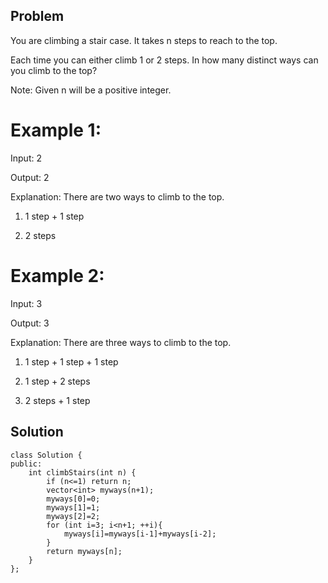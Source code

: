 Problem
----
You are climbing a stair case. It takes n steps to reach to the top.

Each time you can either climb 1 or 2 steps. In how many distinct ways can you climb to the top?

Note: Given n will be a positive integer.

Example 1:
==========

Input: 2

Output: 2

Explanation: There are two ways to climb to the top.

1. 1 step + 1 step

2. 2 steps

Example 2:
==========

Input: 3

Output: 3

Explanation: There are three ways to climb to the top.

1. 1 step + 1 step + 1 step

2. 1 step + 2 steps

3. 2 steps + 1 step

Solution
---------
```
class Solution {
public:
    int climbStairs(int n) {
        if (n<=1) return n;
        vector<int> myways(n+1);
        myways[0]=0;
        myways[1]=1;
        myways[2]=2;
        for (int i=3; i<n+1; ++i){
            myways[i]=myways[i-1]+myways[i-2];
        }
        return myways[n];
    }
};
```
